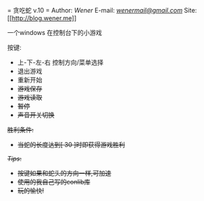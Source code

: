 = 贪吃蛇 v.10 =
Author: *Wener*
E-mail: *wenermail@gmail.com*
Site: [[http://blog.wener.me]]

一个windows 在控制台下的小游戏


按键:
*    上-下-左-右 控制方向/菜单选择
*   <ESC>       退出游戏
*   <R>         重新开始
*   <S>         游戏保存
*   <L>         游戏读取
*   <SPACE>     暂停
*   <M>         声音开关切换


胜利条件:
*   当蛇的长度达到[ 30 ]时即获得游戏胜利

*Tips*:
* 按键如果和蛇头的方向一样,可加速
* 使用的我自己写的conlib库
* 玩的愉快!

